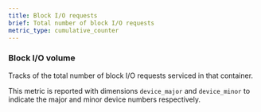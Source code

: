 ```yaml
---
title: Block I/O requests
brief: Total number of block I/O requests
metric_type: cumulative_counter
---
```

### Block I/O volume

Tracks of the total number of block I/O requests serviced in that
container.

This metric is reported with dimensions `device_major` and `device_minor` to 
indicate the major and minor device numbers respectively.
